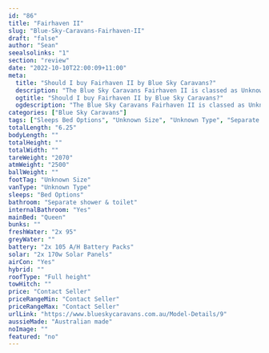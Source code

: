 ```yaml
---
id: "86"
title: "Fairhaven II"
slug: "Blue-Sky-Caravans-Fairhaven-II"
draft: "false"
author: "Sean"
seealsolinks: "1"
section: "review"
date: "2022-10-10T22:00:09+11:00"
meta:
  title: "Should I buy Fairhaven II by Blue Sky Caravans?"
  description: "The Blue Sky Caravans Fairhaven II is classed as Unknown Type, and sleeps Bed Options people. It is Australian made and comes in at Unknown Size. It generally has Separate shower & toilet."
  ogtitle: "Should I buy Fairhaven II by Blue Sky Caravans?"
  ogdescription: "The Blue Sky Caravans Fairhaven II is classed as Unknown Type, and sleeps Bed Options people. It is Australian made and comes in at Unknown Size. It generally has Separate shower & toilet."
categories: ["Blue Sky Caravans"]
tags: ["Sleeps Bed Options", "Unknown Size", "Unknown Type", "Separate shower & toilet", "Full height", "Price Unknown"]
totalLength: "6.25"
bodyLength: ""
totalHeight: ""
totalWidth: ""
tareWeight: "2070"
atmWeight: "2500"
ballWeight: ""
footTag: "Unknown Size"
vanType: "Unknown Type"
sleeps: "Bed Options"
bathroom: "Separate shower & toilet"
internalBathroom: "Yes"
mainBed: "Queen"
bunks: ""
freshWater: "2x 95"
greyWater: ""
battery: "2x 105 A/H Battery Packs"
solar: "2x 170w Solar Panels"
airCon: "Yes"
hybrid: ""
roofType: "Full height"
towHitch: ""
price: "Contact Seller"
priceRangeMin: "Contact Seller"
priceRangeMax: "Contact Seller"
urlLink: "https://www.blueskycaravans.com.au/Model-Details/9"
aussieMade: "Australian made"
noImage: ""
featured: "no"
---
```

